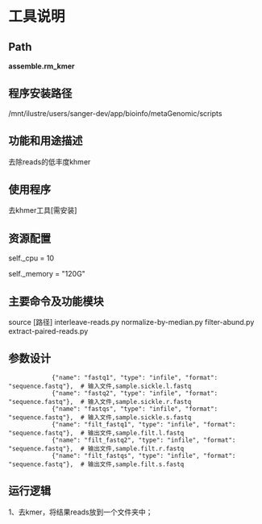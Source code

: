 
工具说明
==========================

Path
-----------

**assemble.rm_kmer**

程序安装路径
-----------------------------------
/mnt/ilustre/users/sanger-dev/app/bioinfo/metaGenomic/scripts

功能和用途描述
-----------------------------------

去除reads的低丰度khmer

使用程序
-----------------------------------

去khmer工具[需安装]

资源配置
-----------------------------------

self._cpu = 10

self._memory = "120G"

主要命令及功能模块
-----------------------------------

source  [路径]
interleave-reads.py
normalize-by-median.py
filter-abund.py
extract-paired-reads.py

参数设计
-----------------------------------

```
            {"name": "fastq1", "type": "infile", "format": "sequence.fastq"},  # 输入文件,sample.sickle.l.fastq
            {"name": "fastq2", "type": "infile", "format": "sequence.fastq"},  # 输入文件,sample.sickle.r.fastq
            {"name": "fastqs", "type": "infile", "format": "sequence.fastq"},  # 输入文件,sample.sickle.s.fastq
            {"name": "filt_fastq1", "type": "infile", "format": "sequence.fastq"},  # 输出文件,sample.filt.l.fastq
            {"name": "filt_fastq2", "type": "infile", "format": "sequence.fastq"},  # 输出文件,sample.filt.r.fastq
            {"name": "filt_fastqs", "type": "infile", "format": "sequence.fastq"},  # 输出文件,sample.filt.s.fastq
```


运行逻辑
-----------------------------------
1、去kmer，将结果reads放到一个文件夹中；

